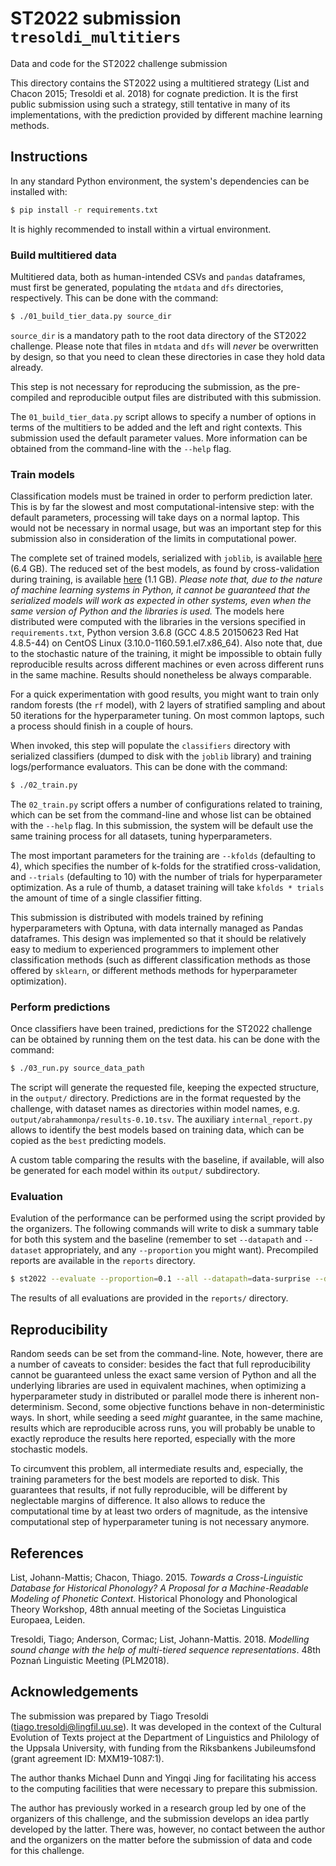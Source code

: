 # ST2022 submission `tresoldi_multitiers`

Data and code for the ST2022 challenge submission

This directory contains the ST2022 using a multitiered strategy (List and Chacon 2015; Tresoldi et al. 2018)
for cognate prediction. It is the first public submission using such a strategy,
still tentative in many of its implementations, with the prediction provided by different
machine learning methods.

## Instructions

In any standard Python environment, the system's dependencies can be installed with:

```bash
$ pip install -r requirements.txt
```

It is highly recommended to install within a virtual environment.

### Build multitiered data

Multitiered data, both as human-intended CSVs and `pandas` dataframes, must first be generated,
populating the `mtdata` and `dfs` directories, respectively. This can be done with the command:

```bash
$ ./01_build_tier_data.py source_dir
```

`source_dir` is a mandatory path to the root data directory of the ST2022 challenge. Please
note that files in `mtdata` and `dfs` will *never* be overwritten by design, so that you
need to clean these directories in case they hold data already.

This step is not necessary for reproducing the submission, as the pre-compiled and reproducible
output files are distributed with this submission.

The `01_build_tier_data.py` script allows to specify a number of options in terms of the multitiers
to be added and the left and right contexts. This submission used the default parameter values.
More information can be obtained from the command-line with the `--help` flag.

### Train models

Classification models must be trained in order to perform prediction later. This is by far
the slowest and most computational-intensive step: with the default parameters,
processing will take days on a normal laptop. This would not be necessary in normal
usage, but was an important step for this submission also in consideration of
the limits in computational power.

The complete set of trained models, serialized with `joblib`, is available
[here](https://uppsala.box.com/s/r9e8ag12dvpc6q24ufv06fis5v1bappy) (6.4 GB). The reduced set of the best models, as found by cross-validation
during training, is available [here](https://uppsala.box.com/s/tukf6gbpzqyl89hz6dznvbfxfk5ywl33) (1.1 GB). *Please note that, due to the
nature of machine learning systems in Python, it cannot be guaranteed that
the serialized models will work as expected in other systems, even when
the same version of Python and the libraries is used.*
The models here distributed were computed with the libraries in the versions specified
in `requirements.txt`, Python version 3.6.8 (GCC 4.8.5 20150623 Red Hat 4.8.5-44)
on CentOS Linux (3.10.0-1160.59.1.el7.x86\_64).
Also note that, due to the stochastic nature of the training, it might be impossible to obtain
fully reproducible results across different machines or even across different runs in
the same machine. Results should nonetheless be always comparable.

For a quick experimentation with good results, you might want to train only random
forests (the `rf` model), with 2 layers of stratified sampling and about 50
iterations for the hyperparameter tuning. On most common laptops, such a process should
finish in a couple of hours.

When invoked, this step will populate the `classifiers`
directory with serialized classifiers (dumped to disk with the `joblib` library) and
training logs/performance evaluators. This can be done with the command:

```bash
$ ./02_train.py
```

The `02_train.py` script offers a number of configurations related to training, which can be
set from the command-line and whose list can be obtained with the `--help` flag. In this
submission, the system will be default use the same training process for all
datasets, tuning hyperparameters.

The most important parameters for the training are `--kfolds` (defaulting to 4), which
specifies the number of k-folds for the stratified cross-validation, and
`--trials` (defaulting to 10) with the number of trials for hyperparameter optimization.
As a rule of thumb, a dataset training will take `kfolds * trials` the amount of time
of a single classifier fitting.

This submission is distributed with models trained by refining hyperparameters with Optuna,
with data internally managed as Pandas dataframes.
This design was implemented so that it should be relatively easy to medium to experienced
programmers to implement other classification methods (such as different classification
methods as those offered by `sklearn`, or different methods methods for hyperparameter
optimization).

### Perform predictions

Once classifiers have been trained, predictions for the ST2022 challenge can be
obtained by running them on the test data. his can be done with the command:

```bash
$ ./03_run.py source_data_path
```

The script will generate the requested file, keeping the expected structure, in
the `output/` directory. Predictions are in the format requested by the challenge,
with dataset names as directories within model names, e.g.
`output/abrahammonpa/results-0.10.tsv`. The auxiliary `internal_report.py`
allows to identify the best models based on training data, which can be
copied as the `best` predicting models. 

A custom table comparing the results with the baseline,
if available, will also be generated for each model within its `output/`
subdirectory.

### Evaluation

Evalution of the performance can be performed using the script provided by the
organizers. The following commands will write to disk a summary table for both this
system and the baseline (remember to set `--datapath` and `--dataset` appropriately,
and any `--proportion` you might want). Precompiled reports are available in
the `reports` directory.

```bash
$ st2022 --evaluate --proportion=0.1 --all --datapath=data-surprise --datasets=datasets-surprise.json --test-path=output/best
```

The results of all evaluations are provided in the `reports/` directory.

## Reproducibility

Random seeds can be set from the command-line. Note, however, there are a number of caveats to consider:
besides the fact that full reproducibility cannot be guaranteed unless the exact same version of Python and
all the underlying libraries are used in equivalent machines, when optimizing a hyperparameter study in distributed
or parallel mode there is inherent non-determinism. Second, some objective functions behave in non-deterministic
ways. In short, while seeding a seed *might* guarantee, in the same machine, results which are reproducible across
runs, you will probably be unable to exactly reproduce the results here reported, especially
with the more stochastic models.

To circumvent this problem, all intermediate results and, especially, the training parameters for the best models
are reported to disk. This guarantees that results, if not fully reproducible, will be different by neglectable
margins of difference. It also allows to reduce the computational time by at least two orders of
magnitude, as the intensive computational step of hyperparameter tuning is not necessary anymore.

## References

List, Johann-Mattis; Chacon, Thiago. 2015. *Towards a Cross-Linguistic Database for Historical Phonology? A Proposal
for a Machine-Readable Modeling of Phonetic Context*. Historical Phonology and Phonological Theory Workshop,
48th annual meeting of the Societas Linguistica Europaea, Leiden. 

Tresoldi, Tiago; Anderson, Cormac; List, Johann-Mattis. 2018. *Modelling sound change with the help of multi-tiered
sequence representations*. 48th Poznań Linguistic Meeting (PLM2018).


## Acknowledgements

The submission was prepared by Tiago Tresoldi (tiago.tresoldi@lingfil.uu.se). It was developed in the context of
the Cultural Evolution of Texts project at the Department of Linguistics and Philology of the Uppsala
University, with funding from the Riksbankens Jubileumsfond
(grant agreement ID: MXM19-1087:1).

The author thanks Michael Dunn and Yingqi Jing for facilitating his access to the computing facilities that
were necessary to prepare this submission.

The author has previously worked in a research group led by one of the organizers of this challenge, and the
submission develops an idea partly developed by the latter. There was, however, no contact between the author and
the organizers on the matter before the submission of data and code for this challenge.
